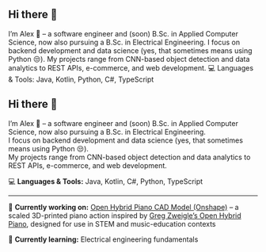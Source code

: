 ## Hi there 👋
I’m Alex 👋 – a software engineer and (soon) B.Sc. in Applied Computer Science, now also pursuing a B.Sc. in Electrical Engineering. I focus on backend development and data science (yes, that sometimes means using Python 😒). My projects range from CNN-based object detection and data analytics to REST APIs, e-commerce, and web development.
💻 Languages & Tools: Java, Kotlin, Python, C#, TypeScript

## Hi there 👋  

I’m Alex 👋 – a software engineer and (soon) B.Sc. in Applied Computer Science, now also pursuing a B.Sc. in Electrical Engineering.  
I focus on backend development and data science (yes, that sometimes means using Python 😒).  
My projects range from CNN-based object detection and data analytics to REST APIs, e-commerce, and web development.  

💻 **Languages & Tools:** Java, Kotlin, C#, Python, TypeScript  

---

🔭 **Currently working on:** [Open Hybrid Piano CAD Model (Onshape)](https://cad.onshape.com/documents/4994fbaba6b4f3301bd2e14c/w/29d3d8b42a5a75896c7a0f79/e/ce2182447249ecf86ebb8a7f) – a scaled 3D-printed piano action inspired by [Greg Zweigle’s Open Hybrid Piano](https://github.com/gzweigle/open-hybrid-piano), designed for use in STEM and music-education contexts  

🌱 **Currently learning:** Electrical engineering fundamentals

<!--
**fusiongodo/fusiongodo** is a ✨ _special_ ✨ repository because its `README.md` (this file) appears on your GitHub profile.

Here are some ideas to get you started:

- 🔭 I’m currently working on ...
- 🌱 I’m currently learning ...
- 👯 I’m looking to collaborate on ...
- 🤔 I’m looking for help with ...
- 💬 Ask me about ...
- 📫 How to reach me: ...
- 😄 Pronouns: ...
- ⚡ Fun fact: ...
-->
